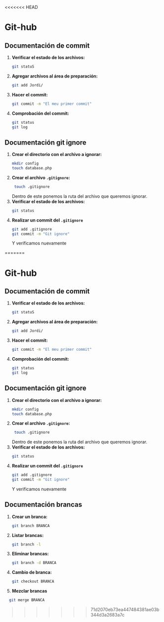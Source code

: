 <<<<<<< HEAD
# Git-hub
## Documentación de commit
1. **Verificar el estado de los archivos:**
   ```bash
   git statuS
2. **Agregar archivos al área de preparación:**
   ```bash
   git add Jordi/
3. **Hacer el commit:**
   ```bash
   git commit -m "El meu primer commit"
4. **Comprobación del commit:** 
   ```bash
   git status
   git log
## Documentación git ignore
1. **Crear el directorio con el archivo a ignorar:**
    ```bash
    mkdir config
    touch database.php
2. **Crear el archivo `.gitignore`:**
    ```bash
     touch .gitignore
     ```
    Dentro de este ponemos la ruta del archivo que queremos ignorar.
3. **Verificar el estado de los archivos:**
   ```bash
   git status
4. **Realizar un commit del `.gitignore`**
   ```bash
   git add .gitignore
   git commit -m "Git ignore"
   ```
   Y verificamos nuevamente


  
  

       
  
=======
# Git-hub
## Documentación de commit
1. **Verificar el estado de los archivos:**
   ```bash
   git statuS
2. **Agregar archivos al área de preparación:**
   ```bash
   git add Jordi/
3. **Hacer el commit:**
   ```bash
   git commit -m "El meu primer commit"
4. **Comprobación del commit:** 
   ```bash
   git status
   git log
## Documentación git ignore
1. **Crear el directorio con el archivo a ignorar:**
    ```bash
    mkdir config
    touch database.php
2. **Crear el archivo `.gitignore`:**
    ```bash
     touch .gitignore
     ```
    Dentro de este ponemos la ruta del archivo que queremos ignorar.
3. **Verificar el estado de los archivos:**
   ```bash
   git status
4. **Realizar un commit del `.gitignore`**
   ```bash
   git add .gitignore
   git commit -m "Git ignore"
   ```
   Y verificamos nuevamente
## Documentación brancas
1. **Crear un branca:**
   ```bash
   git branch BRANCA
   ```
2. **Listar brancas:**
   ```bash
   git branch -l
   ```
3. **Eliminar brancas:**
   ```bash
   git branch -d BRANCA
   ```
4. **Cambio de branca:**
   ```bash
   git checkout BRANCA
   ```   
5. **Mezclar brancas**
 ```bash
   git merge BRANCA
   ``` 

       
  
>>>>>>> 71d2070eb73ea447484381ae03b344d3a2683a7c

